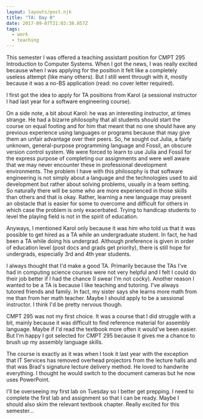 ```yaml
---
layout: layouts/post.njk
title: "TA: Day 0"
date: 2017-09-07T21:03:38.857Z
tags:
  - work
  - teaching
---
```

This semester I was offered a teaching assistant position for CMPT 295 Introduction to Computer Systems. When I got the news, I was really excited because when I was applying for the position it felt like a completely useless attempt (like many others). But I still went through with it, mostly because it was a no-BS application (read: no cover letter required).

I first got the idea to apply for TA positions from Karol (a sessional instructor I had last year for a software engineering course).

On a side note, a bit about Karol: he was an interesting instructor, at times strange. He had a bizarre philosophy that all students should start the course on equal footing and for him that meant that no one should have any previous experience using languages or programs because that may give them an unfair advantage over their peers. So, he sought out Julia, a fairly unknown, general-purpose programming language and Fossil, an obscure version control system. We were forced to learn to use Julia and Fossil for the express purpose of completing our assignments and were well aware that we may never encounter these in professional development environments. The problem I have with this philosophy is that software engineering is not simply about a language and the technologies used to aid development but rather about solving problems, usually in a team setting. So naturally there will be some who are more experienced in those skills than others and that is okay. Rather, learning a new language may present an obstacle that is easier for some to overcome and difficult for others in which case the problem is only exacerbated. Trying to handicap students to level the playing field is not in the spirit of education.

Anyways, I mentioned Karol only because it was him who told us that it was possible to get hired as a TA while an undergraduate student. In fact, he had been a TA while doing his undergrad. Although preference is given in order of education level (post docs and grads get priority), there is still hope for undergrads, especially 3rd and 4th year students.

I always thought that I'd make a good TA. Primarily because the TAs I've had in computing science courses were not very helpful and I felt I could do their job better if I had the chance (I swear I'm not cocky). Another reason I wanted to be a TA is because I like teaching and tutoring. I've always tutored friends and family. In fact, my sister says she learns more math from me than from her math teacher. Maybe I should apply to be a sessional instructor. I think I'd be pretty nervous though.

CMPT 295 was not my first choice. It was a course that I did struggle with a bit, mainly because it was difficult to find reference material for assembly language. Maybe if I'd read the textbook more often it would've been easier. But I'm happy I got selected for CMPT 295 because it gives me a chance to brush up my assembly language skills.

The course is exactly as it was when I took it last year with the exception that IT Services has removed overhead projectors from the lecture halls and that was Brad's signature lecture delivery method. He loved to handwrite everything. I thought he would switch to the document cameras but he now uses PowerPoint.

I'll be overseeing my first lab on Tuesday so I better get prepping. I need to complete the first lab and assignment so that I can be ready. Maybe I should also skim the relevant textbook chapter. Really excited for this semester...